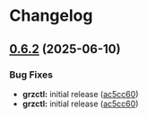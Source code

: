 # Changelog

## [0.6.2](https://github.com/BfArM-MVH/grz-tools/compare/grz-cli-v0.6.1...grz-cli-v0.6.2) (2025-06-10)


### Bug Fixes

* **grzctl:** initial release ([ac5cc60](https://github.com/BfArM-MVH/grz-tools/commit/ac5cc607f14e71d6808bd39de1e684ead411133f))
* **grzctl:** initial release ([ac5cc60](https://github.com/BfArM-MVH/grz-tools/commit/ac5cc607f14e71d6808bd39de1e684ead411133f))
